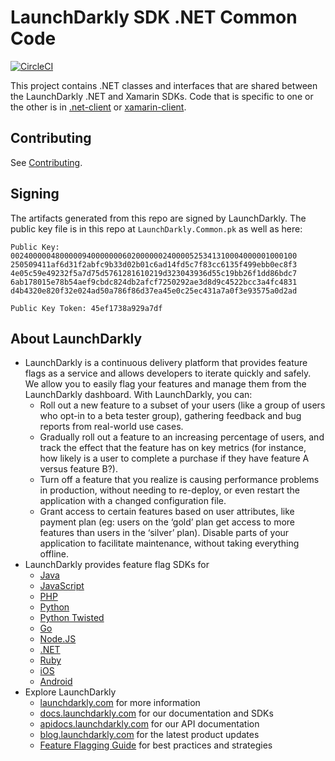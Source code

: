 LaunchDarkly SDK .NET Common Code
=================================
[![CircleCI](https://circleci.com/gh/launchdarkly/dotnet-client-common/tree/master.svg?style=svg)](https://circleci.com/gh/launchdarkly/dotnet-client-common/tree/master)

This project contains .NET classes and interfaces that are shared between the LaunchDarkly .NET and Xamarin SDKs. Code that is specific to one or the other is in [.net-client](https://github.com/launchdarkly/.net-client) or [xamarin-client](https://github.com/launchdarkly/xamarin-client).

Contributing
------------

See [Contributing](https://github.com/launchdarkly/.net-client/blob/master/CONTRIBUTING.md).

Signing
-------
The artifacts generated from this repo are signed by LaunchDarkly. The public key file is in this repo at `LaunchDarkly.Common.pk` as well as here:

```
Public Key:
0024000004800000940000000602000000240000525341310004000001000100
250509411af6d31f2abfc9b33d02b01c6ad14fd5c7f83cc6135f499ebb0ec8f3
4e05c59e49232f5a7d75d5761281610219d323043936d55c19bb26f1dd86bdc7
6ab178015e78b54aef9cbdc824db2afcf7250292ae3d8d9c4522bcc3a4fc4831
d4b4320e820f32e024ad50a786f86d37ea45e0c25ec431a7a0f3e93575a0d2ad

Public Key Token: 45ef1738a929a7df
```

About LaunchDarkly
-----------

* LaunchDarkly is a continuous delivery platform that provides feature flags as a service and allows developers to iterate quickly and safely. We allow you to easily flag your features and manage them from the LaunchDarkly dashboard.  With LaunchDarkly, you can:
    * Roll out a new feature to a subset of your users (like a group of users who opt-in to a beta tester group), gathering feedback and bug reports from real-world use cases.
    * Gradually roll out a feature to an increasing percentage of users, and track the effect that the feature has on key metrics (for instance, how likely is a user to complete a purchase if they have feature A versus feature B?).
    * Turn off a feature that you realize is causing performance problems in production, without needing to re-deploy, or even restart the application with a changed configuration file.
    * Grant access to certain features based on user attributes, like payment plan (eg: users on the ‘gold’ plan get access to more features than users in the ‘silver’ plan). Disable parts of your application to facilitate maintenance, without taking everything offline.
* LaunchDarkly provides feature flag SDKs for
    * [Java](http://docs.launchdarkly.com/docs/java-sdk-reference "Java SDK")
    * [JavaScript](http://docs.launchdarkly.com/docs/js-sdk-reference "LaunchDarkly JavaScript SDK")
    * [PHP](http://docs.launchdarkly.com/docs/php-sdk-reference "LaunchDarkly PHP SDK")
    * [Python](http://docs.launchdarkly.com/docs/python-sdk-reference "LaunchDarkly Python SDK")
    * [Python Twisted](http://docs.launchdarkly.com/docs/python-twisted-sdk-reference "LaunchDarkly Python Twisted SDK")
    * [Go](http://docs.launchdarkly.com/docs/go-sdk-reference "LaunchDarkly Go SDK")
    * [Node.JS](http://docs.launchdarkly.com/docs/node-sdk-reference "LaunchDarkly Node SDK")
    * [.NET](http://docs.launchdarkly.com/docs/dotnet-sdk-reference "LaunchDarkly .Net SDK")
    * [Ruby](http://docs.launchdarkly.com/docs/ruby-sdk-reference "LaunchDarkly Ruby SDK")
    * [iOS](http://docs.launchdarkly.com/docs/ios-sdk-reference "LaunchDarkly iOS SDK")
    * [Android](http://docs.launchdarkly.com/docs/android-sdk-reference "LaunchDarkly Android SDK")
* Explore LaunchDarkly
    * [launchdarkly.com](http://www.launchdarkly.com/ "LaunchDarkly Main Website") for more information
    * [docs.launchdarkly.com](http://docs.launchdarkly.com/  "LaunchDarkly Documentation") for our documentation and SDKs
    * [apidocs.launchdarkly.com](http://apidocs.launchdarkly.com/  "LaunchDarkly API Documentation") for our API documentation
    * [blog.launchdarkly.com](http://blog.launchdarkly.com/  "LaunchDarkly Blog Documentation") for the latest product updates
    * [Feature Flagging Guide](https://github.com/launchdarkly/featureflags/  "Feature Flagging Guide") for best practices and strategies

